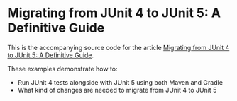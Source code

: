 # Migrating from JUnit 4 to JUnit 5: A Definitive Guide

This is the accompanying source code for the article [Migrating from JUnit 4 to JUnit 5: A Definitive Guide](http://www.codingrevolution.com/junit-5-migration/).

These examples demonstrate how to:

- Run JUnit 4 tests alongside with JUnit 5 using both Maven and Gradle
- What kind of changes are needed to migrate from JUnit 4 to JUnit 5
